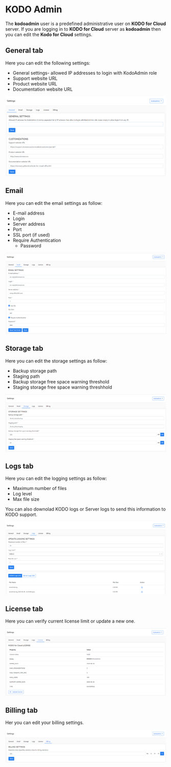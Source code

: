 # KODO Admin

The **kodoadmin** user is a predefined administrative user on **KODO for Cloud** server.  If you are logging in to  **KODO for Cloud** server as **kodoadmin** then you can edit the **Kodo for Cloud** settings.

## General tab

Here you can edit the following settings:

* General settings-  allowed IP addresses to login with KodoAdmin role
* Support website URL
* Product website URL
* Documentation website URL

![](../../.gitbook/assets/kodo-cloud-administration-settings-kodo-admin01-%20%281%29.png)

## Email

Here you can edit the email settings as follow:

* E-mail address
* Login
* Server address
* Port
* SSL port \(if used\)
* Require Authentication
  * Password

![](../../.gitbook/assets/kodo-cloud-administration-settings-kodo-admin02-%20%281%29.png)

## Storage tab

Here you can edit the storage settings as follow:

* Backup storage path
* Staging path
* Backup storage free space warning threshold
* Staging storage free space warning threshhold

![](../../.gitbook/assets/kodo-cloud-administration-settings-kodo-admin03-.png)

## Logs tab

Here you can edit the logging settings as follow:

* Maximum number of files 
* Log level
* Max file size

You can also downolad KODO logs or Server logs to send this information to KODO support.

![](../../.gitbook/assets/kodo-cloud-administration-settings-kodo-admin04-%20%281%29.png)

## License tab

Here you can verify current license limit or update a new one.

![](../../.gitbook/assets/kodo-cloud-administration-settings-kodo-admin05-.png)

## Billing tab

Her you can edit your billing settings.

![](../../.gitbook/assets/kodo-cloud-administration-settings-kodo-admin06-.png)

